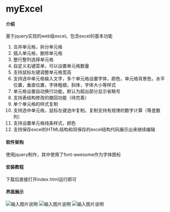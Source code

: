 # myExcel

#### 介绍
基于jquery实现的web版excel。包含excel的基本功能
1. 合并单元格，拆分单元格
2. 插入单元格，删除单元格
3. 整行整列选择单元格
4. 自定义右键菜单，可以设置单元格数量
5. 支持鼠标左键调整单元格宽高
6. 支持选中单元格输入文字，多个单元格设置字体，颜色，单元格背景色，水平位置，垂直位置，字体粗细，斜体，字体大小等样式
7. 单元格设置自动换行功能，默认为超出部分显示省略号
8. 支持表结构修改的撤回功能（待完善）
9. 单个单元格的样式复制
10. 支持选中单元格，鼠标左键选中复制。复制支持有规律的数字计算（等差数列）
11. 支持设置单元格线条样式，颜色
12. 支持保存excel的HTML结构和将保存的excel结构代码展示出来继续编辑

#### 软件架构
使用jquery制作，其中使用了font-awesome作为字体图标


#### 安装教程

下载后直接打开index.html运行即可

#### 界面展示

![输入图片说明](https://gitee.com/uploads/images/2019/0406/145438_38e53dca_1325113.png "微信截图_20190406134820.png")
![输入图片说明](https://gitee.com/uploads/images/2019/0406/145450_73e79354_1325113.png "微信截图_20190406134906.png")
![输入图片说明](https://gitee.com/uploads/images/2019/0406/145509_c843888f_1325113.png "微信截图_20190406135056.png")